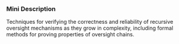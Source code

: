 ### Mini Description

Techniques for verifying the correctness and reliability of recursive oversight mechanisms as they grow in complexity, including formal methods for proving properties of oversight chains.
